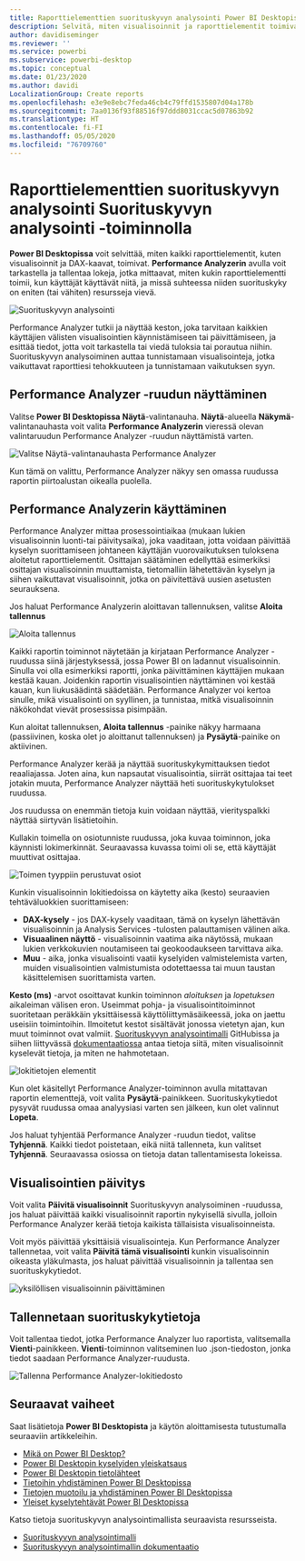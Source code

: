 ```yaml
---
title: Raporttielementtien suorituskyvyn analysointi Power BI Desktopissa
description: Selvitä, miten visualisoinnit ja raporttielementit toimivat resurssien käytön ja reagoinnin suhteen
author: davidiseminger
ms.reviewer: ''
ms.service: powerbi
ms.subservice: powerbi-desktop
ms.topic: conceptual
ms.date: 01/23/2020
ms.author: davidi
LocalizationGroup: Create reports
ms.openlocfilehash: e3e9e8ebc7feda46cb4c79ffd1535807d04a178b
ms.sourcegitcommit: 7aa0136f93f88516f97ddd8031ccac5d07863b92
ms.translationtype: HT
ms.contentlocale: fi-FI
ms.lasthandoff: 05/05/2020
ms.locfileid: "76709760"
---
```

# <a name="use-performance-analyzer-to-examine-report-element-performance"></a>Raporttielementtien suorituskyvyn analysointi Suorituskyvyn analysointi -toiminnolla

**Power BI Desktopissa** voit selvittää, miten kaikki raporttielementit, kuten visualisoinnit ja DAX-kaavat, toimivat. **Performance Analyzerin** avulla voit tarkastella ja tallentaa lokeja, jotka mittaavat, miten kukin raporttielementti toimii, kun käyttäjät käyttävät niitä, ja missä suhteessa niiden suorituskyky on eniten (tai vähiten) resursseja vievä.

![Suorituskyvyn analysointi](media/desktop-performance-analyzer/performance-analyzer-01.png)

Performance Analyzer tutkii ja näyttää keston, joka tarvitaan kaikkien käyttäjien välisten visualisointien käynnistämiseen tai päivittämiseen, ja esittää tiedot, jotta voit tarkastella tai viedä tuloksia tai porautua niihin. Suorituskyvyn analysoiminen auttaa tunnistamaan visualisointeja, jotka vaikuttavat raporttiesi tehokkuuteen ja tunnistamaan vaikutuksen syyn.

## <a name="displaying-the-performance-analyzer-pane"></a>Performance Analyzer -ruudun näyttäminen

Valitse **Power BI Desktopissa** **Näytä**-valintanauha. **Näytä**-alueella **Näkymä**-valintanauhasta voit valita **Performance Analyzerin** vieressä olevan valintaruudun Performance Analyzer -ruudun näyttämistä varten.

![Valitse Näytä-valintanauhasta Performance Analyzer](media/desktop-performance-analyzer/performance-analyzer-02.png)

Kun tämä on valittu, Performance Analyzer näkyy sen omassa ruudussa raportin piirtoalustan oikealla puolella.

## <a name="using-performance-analyzer"></a>Performance Analyzerin käyttäminen

Performance Analyzer mittaa prosessointiaikaa (mukaan lukien visualisoinnin luonti-tai päivitysaika), joka vaaditaan, jotta voidaan päivittää kyselyn suorittamiseen johtaneen käyttäjän vuorovaikutuksen tuloksena aloitetut raporttielementit. Osittajan säätäminen edellyttää esimerkiksi osittajan visualisoinnin muuttamista, tietomalliin lähetettävän kyselyn ja siihen vaikuttavat visualisoinnit, jotka on päivitettävä uusien asetusten seurauksena. 

Jos haluat Performance Analyzerin aloittavan tallennuksen, valitse **Aloita tallennus**

![Aloita tallennus](media/desktop-performance-analyzer/performance-analyzer-03.png)

Kaikki raportin toiminnot näytetään ja kirjataan Performance Analyzer -ruudussa siinä järjestyksessä, jossa Power BI on ladannut visualisoinnin. Sinulla voi olla esimerkiksi raportti, jonka päivittäminen käyttäjien mukaan kestää kauan. Joidenkin raportin visualisointien näyttäminen voi kestää kauan, kun liukusäädintä säädetään. Performance Analyzer voi kertoa sinulle, mikä visualisointi on syyllinen, ja tunnistaa, mitkä visualisoinnin näkökohdat vievät prosessissa pisimpään. 

Kun aloitat tallennuksen, **Aloita tallennus** -painike näkyy harmaana (passiivinen, koska olet jo aloittanut tallennuksen) ja **Pysäytä**-painike on aktiivinen. 

Performance Analyzer kerää ja näyttää suorituskykymittauksen tiedot reaaliajassa. Joten aina, kun napsautat visualisointia, siirrät osittajaa tai teet jotakin muuta, Performance Analyzer näyttää heti suorituskykytulokset ruudussa.

Jos ruudussa on enemmän tietoja kuin voidaan näyttää, vierityspalkki näyttää siirtyvän lisätietoihin.

Kullakin toimella on osiotunniste ruudussa, joka kuvaa toiminnon, joka käynnisti lokimerkinnät. Seuraavassa kuvassa toimi oli se, että käyttäjät muuttivat osittajaa.

![Toimen tyyppiin perustuvat osiot](media/desktop-performance-analyzer/performance-analyzer-04.png)

Kunkin visualisoinnin lokitiedoissa on käytetty aika (kesto) seuraavien tehtäväluokkien suorittamiseen:

* **DAX-kysely** - jos DAX-kysely vaaditaan, tämä on kyselyn lähettävän visualisoinnin ja Analysis Services -tulosten palauttamisen välinen aika.
* **Visuaalinen näyttö** - visualisoinnin vaatima aika näytössä, mukaan lukien verkkokuvien noutamiseen tai geokoodaukseen tarvittava aika. 
* **Muu** - aika, jonka visualisointi vaatii kyselyiden valmistelemista varten, muiden visualisointien valmistumista odotettaessa tai muun taustan käsittelemisen suorittamista varten.

**Kesto (ms)** -arvot osoittavat kunkin toiminnon *aloituksen* ja *lopetuksen* aikaleiman välisen eron. Useimmat pohja- ja visualisointitoiminnot suoritetaan peräkkäin yksittäisessä käyttöliittymäsäikeessä, joka on jaettu useisiin toimintoihin. Ilmoitetut kestot sisältävät jonossa vietetyn ajan, kun muut toiminnot ovat valmiit. [Suorituskyvyn analysointimalli](https://github.com/microsoft/powerbi-desktop-samples/tree/master/Performance%20Analyzer) GitHubissa ja siihen liittyvässä [dokumentaatiossa](https://github.com/microsoft/powerbi-desktop-samples/blob/master/Performance%20Analyzer/Power%20BI%20Performance%20Analyzer%20Export%20File%20Format.docx) antaa tietoja siitä, miten visualisoinnit kyselevät tietoja, ja miten ne hahmotetaan.


![lokitietojen elementit](media/desktop-performance-analyzer/performance-analyzer-06.png)

Kun olet käsitellyt Performance Analyzer-toiminnon avulla mitattavan raportin elementtejä, voit valita **Pysäytä**-painikkeen. Suorituskykytiedot pysyvät ruudussa omaa analyysiasi varten sen jälkeen, kun olet valinnut **Lopeta**.

Jos haluat tyhjentää Performance Analyzer -ruudun tiedot, valitse **Tyhjennä**. Kaikki tiedot poistetaan, eikä niitä tallenneta, kun valitset **Tyhjennä**. Seuraavassa osiossa on tietoja datan tallentamisesta lokeissa. 

## <a name="refreshing-visuals"></a>Visualisointien päivitys

Voit valita **Päivitä visualisoinnit** Suorituskyvyn analysoiminen -ruudussa, jos haluat päivittää kaikki visualisoinnit raportin nykyisellä sivulla, jolloin Performance Analyzer kerää tietoja kaikista tällaisista visualisoinneista.

Voit myös päivittää yksittäisiä visualisointeja. Kun Performance Analyzer tallennetaa, voit valita **Päivitä tämä visualisointi** kunkin visualisoinnin oikeasta yläkulmasta, jos haluat päivittää visualisoinnin ja tallentaa sen suorituskykytiedot.

![yksilöllisen visualisoinnin päivittäminen](media/desktop-performance-analyzer/performance-analyzer-07.png)

## <a name="saving-performance-information"></a>Tallennetaan suorituskykytietoja

Voit tallentaa tiedot, jotka Performance Analyzer luo raportista, valitsemalla **Vienti**-painikkeen. **Vienti**-toiminnon valitseminen luo .json-tiedoston, jonka tiedot saadaan Performance Analyzer-ruudusta. 

![Tallenna Performance Analyzer-lokitiedosto](media/desktop-performance-analyzer/performance-analyzer-05.png)


## <a name="next-steps"></a>Seuraavat vaiheet
Saat lisätietoja **Power BI Desktopista** ja käytön aloittamisesta tutustumalla seuraaviin artikkeleihin.

* [Mikä on Power BI Desktop?](desktop-what-is-desktop.md)
* [Power BI Desktopin kyselyiden yleiskatsaus](desktop-query-overview.md)
* [Power BI Desktopin tietolähteet](desktop-data-sources.md)
* [Tietoihin yhdistäminen Power BI Desktopissa](desktop-connect-to-data.md)
* [Tietojen muotoilu ja yhdistäminen Power BI Desktopissa](desktop-shape-and-combine-data.md)
* [Yleiset kyselytehtävät Power BI Desktopissa](desktop-common-query-tasks.md)   

Katso tietoja suorituskyvyn analysointimallista seuraavista resursseista.

* [Suorituskyvyn analysointimalli](https://github.com/microsoft/powerbi-desktop-samples/tree/master/Performance%20Analyzer)
* [Suorituskyvyn analysointimallin dokumentaatio](https://github.com/microsoft/powerbi-desktop-samples/blob/master/Performance%20Analyzer/Power%20BI%20Performance%20Analyzer%20Export%20File%20Format.docx)